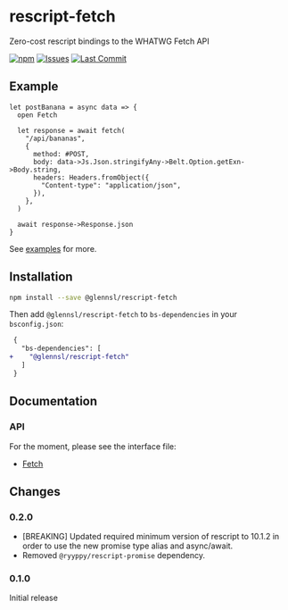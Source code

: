 # rescript-fetch
Zero-cost rescript bindings to the WHATWG Fetch API

[![npm](https://img.shields.io/npm/v/@glennsl/rescript-fetch.svg)](https://npmjs.org/@glennsl/rescript-fetch)
[![Issues](https://img.shields.io/github/issues/glennsl/rescript-fetch.svg)](https://github.com/glennsl/rescript-fetch/issues)
[![Last Commit](https://img.shields.io/github/last-commit/glennsl/rescript-fetch.svg)](https://github.com/glennsl/rescript-fetch/commits/master)


## Example

```rescript
let postBanana = async data => {
  open Fetch

  let response = await fetch(
    "/api/bananas",
    {
      method: #POST,
      body: data->Js.Json.stringifyAny->Belt.Option.getExn->Body.string,
      headers: Headers.fromObject({
        "Content-type": "application/json",
      }),
    },
  )

  await response->Response.json
}
```

See [examples](https://github.com/glennsl/rescript-fetch/blob/master/examples/) for more.


## Installation

```sh
npm install --save @glennsl/rescript-fetch
```

Then add `@glennsl/rescript-fetch` to `bs-dependencies` in your `bsconfig.json`:

```diff
 {
   "bs-dependencies": [
+    "@glennsl/rescript-fetch"
   ]
 }
```

## Documentation

### API

For the moment, please see the interface file:

* [Fetch](https://github.com/glennsl/rescript-fetch/blob/master/src/Fetch.res)


## Changes

### 0.2.0

* [BREAKING] Updated required minimum version of rescript to 10.1.2 in order to use the new promise type alias and async/await.
* Removed `@ryyppy/rescript-promise` dependency.

### 0.1.0
Initial release
